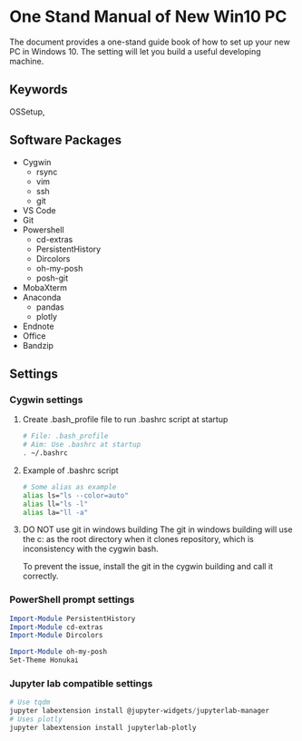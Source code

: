 # One Stand Manual of New Win10 PC

The document provides a one-stand guide book of how to set up your new PC in Windows 10.
The setting will let you build a useful developing machine.

## Keywords

OSSetup,

## Software Packages

-   Cygwin
    -   rsync
    -   vim
    -   ssh
    -   git
-   VS Code
-   Git
-   Powershell
    -   cd-extras
    -   PersistentHistory
    -   Dircolors
    -   oh-my-posh
    -   posh-git
-   MobaXterm
-   Anaconda
    -   pandas
    -   plotly
-   Endnote
-   Office
-   Bandzip

## Settings

### Cygwin settings

1. Create .bash_profile file to run .bashrc script at startup

    ```bash
    # File: .bash_profile
    # Aim: Use .bashrc at startup
    . ~/.bashrc
    ```

2. Example of .bashrc script

    ```bash
    # Some alias as example
    alias ls="ls --color=auto"
    alias ll="ls -l"
    alias la="ll -a"
    ```

3. DO NOT use git in windows building
   The git in windows building will use the c: as the root directory when it clones repository,
   which is inconsistency with the cygwin bash.

    To prevent the issue, install the git in the cygwin building and call it correctly.

### PowerShell prompt settings

```powershell
Import-Module PersistentHistory
Import-Module cd-extras
Import-Module Dircolors

Import-Module oh-my-posh
Set-Theme Honukai
```

### Jupyter lab compatible settings

```powershell
# Use tqdm
jupyter labextension install @jupyter-widgets/jupyterlab-manager
# Uses plotly
jupyter labextension install jupyterlab-plotly
```
